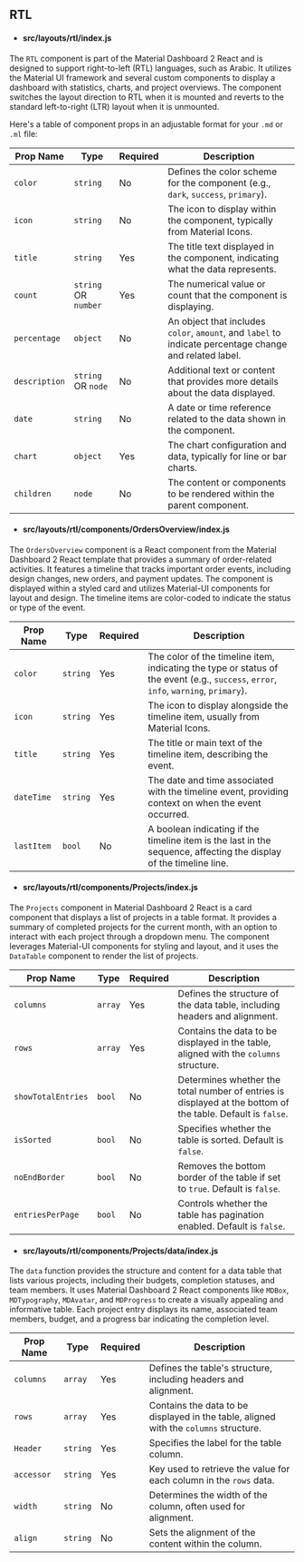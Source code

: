 ## RTL

* #### src/layouts/rtl/index.js

The `RTL` component is part of the Material Dashboard 2 React and is designed to support right-to-left (RTL) languages, such as Arabic. It utilizes the Material UI framework and several custom components to display a dashboard with statistics, charts, and project overviews. The component switches the layout direction to RTL when it is mounted and reverts to the standard left-to-right (LTR) layout when it is unmounted.

Here's a table of component props in an adjustable format for your `.md` or `.ml` file:

| **Prop Name** | **Type** | **Required** | **Description** |
|---------------|----------|--------------|-----------------|
| `color`       | `string` | No           | Defines the color scheme for the component (e.g., `dark`, `success`, `primary`). |
| `icon`        | `string` | No           | The icon to display within the component, typically from Material Icons. |
| `title`       | `string` | Yes          | The title text displayed in the component, indicating what the data represents. |
| `count`       | `string` OR `number` | Yes          | The numerical value or count that the component is displaying. |
| `percentage`  | `object` | No           | An object that includes `color`, `amount`, and `label` to indicate percentage change and related label. |
| `description` | `string` OR `node` | No           | Additional text or content that provides more details about the data displayed. |
| `date`        | `string` | No           | A date or time reference related to the data shown in the component. |
| `chart`       | `object` | Yes          | The chart configuration and data, typically for line or bar charts. |
| `children`    | `node`   | No           | The content or components to be rendered within the parent component. |

* #### src/layouts/rtl/components/OrdersOverview/index.js

The `OrdersOverview` component is a React component from the Material Dashboard 2 React template that provides a summary of order-related activities. It features a timeline that tracks important order events, including design changes, new orders, and payment updates. The component is displayed within a styled card and utilizes Material-UI components for layout and design. The timeline items are color-coded to indicate the status or type of the event.

| **Prop Name** | **Type** | **Required** | **Description** |
|---------------|----------|--------------|-----------------|
| `color`       | `string` | Yes           | The color of the timeline item, indicating the type or status of the event (e.g., `success`, `error`, `info`, `warning`, `primary`). |
| `icon`        | `string` | Yes           | The icon to display alongside the timeline item, usually from Material Icons. |
| `title`       | `string` | Yes           | The title or main text of the timeline item, describing the event. |
| `dateTime`    | `string` | Yes           | The date and time associated with the timeline event, providing context on when the event occurred. |
| `lastItem`    | `bool`   | No            | A boolean indicating if the timeline item is the last in the sequence, affecting the display of the timeline line. |              |


* #### src/layouts/rtl/components/Projects/index.js

The `Projects` component in Material Dashboard 2 React is a card component that displays a list of projects in a table format. It provides a summary of completed projects for the current month, with an option to interact with each project through a dropdown menu. The component leverages Material-UI components for styling and layout, and it uses the `DataTable` component to render the list of projects.

| **Prop Name**   | **Type**   | **Required** | **Description**                                              |
|-----------------|------------|--------------|--------------------------------------------------------------|
| `columns`       | `array`    | Yes          | Defines the structure of the data table, including headers and alignment. |
| `rows`          | `array`    | Yes          | Contains the data to be displayed in the table, aligned with the `columns` structure. |
| `showTotalEntries` | `bool`  | No           | Determines whether the total number of entries is displayed at the bottom of the table. Default is `false`. |
| `isSorted`      | `bool`     | No           | Specifies whether the table is sorted. Default is `false`.    |
| `noEndBorder`   | `bool`     | No           | Removes the bottom border of the table if set to `true`. Default is `false`. |
| `entriesPerPage`| `bool`     | No           | Controls whether the table has pagination enabled. Default is `false`. |


* #### src/layouts/rtl/components/Projects/data/index.js

The `data` function provides the structure and content for a data table that lists various projects, including their budgets, completion statuses, and team members. It uses Material Dashboard 2 React components like `MDBox`, `MDTypography`, `MDAvatar`, and `MDProgress` to create a visually appealing and informative table. Each project entry displays its name, associated team members, budget, and a progress bar indicating the completion level.

| **Prop Name** | **Type**      | **Required** | **Description**                                                |
|---------------|---------------|--------------|----------------------------------------------------------------|
| `columns`     | `array`       | Yes          | Defines the table's structure, including headers and alignment. |
| `rows`        | `array`       | Yes          | Contains the data to be displayed in the table, aligned with the `columns` structure. |
| `Header`      | `string`      | Yes          | Specifies the label for the table column.                       |
| `accessor`    | `string`      | Yes          | Key used to retrieve the value for each column in the `rows` data. |
| `width`       | `string`      | No           | Determines the width of the column, often used for alignment.   |
| `align`       | `string`      | No           | Sets the alignment of the content within the column.            |
